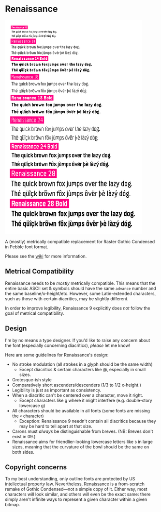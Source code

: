 # Renaissance

![An image showing a comparison between different sizes of the font.](samples.png)

A (mostly) metrically compatible replacement for Raster Gothic Condensed in Pebble font format.

Please see the [wiki](https://github.com/pebble-dev/renaissance/wiki) for more information.

## Metrical Compatibility

Renaissance needs to be _mostly_ metrically compatible. This means that the
entire basic ASCII set & symbols should have the same `advance` number and the
same baseline/x-height/etc. However, some Latin-extended characters, such as
those with certain diacritics, may be slightly different.

In order to improve legibility, Renaissance 9 explicitly does _not_
follow the goal of metrical compatibility.

## Design

I'm by no means a type designer. If you'd like to raise any concern about the
font (especially concerning diacritics), _please_ let me know!

Here are some guidelines for Renaissance's design:

- No stroke modulation (all strokes in a glyph should be the same width)
    - Except diacritics & certain characters like @, especially in small sizes.
- Grotesque-ish style
- Comparatively short ascenders/descenders (1/3 to 1/2 x-height.)
- Legibility is just as important as consistency.
- When a diacritic can't be centered over a character, move it right.
    - Except characters like g where it might interfere
      (e.g. double-story lowercase g)
- All characters should be available in all fonts (some fonts are
  missing the `×` character)
    - Exception: Renaissance 9 needn't contain all diacritics because they may
      be hard to tell apart at that size.
- Carons must _always_ be distinguishable from breves. (NB: Breves don't exist in 09.)
- Renaissance aims for friendlier-looking lowercase letters like `b` in large
  sizes, meaning that the curvature of the bowl should be the same on both sides.


## Copyright concerns

To my best understanding, only outline fonts are protected by US intellectual
property law. Nevertheless, Renaissance is a from-scratch remake of
Gothic Condensed—not a simple copy of it. Either way, most characters will look
similar, and others will even be the exact same: there simply aren't infinite
ways to represent a given character within a given bitmap.
